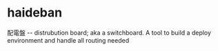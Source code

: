 haideban
========

配電盤 -- distrubution board; aka a switchboard. A tool to build a deploy environment and handle all routing needed
